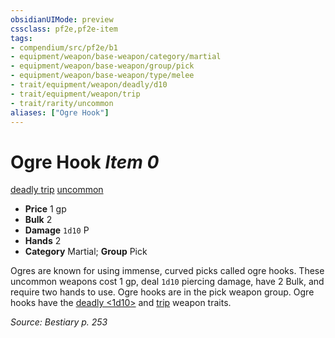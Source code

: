 ```yaml
---
obsidianUIMode: preview
cssclass: pf2e,pf2e-item
tags:
- compendium/src/pf2e/b1
- equipment/weapon/base-weapon/category/martial
- equipment/weapon/base-weapon/group/pick
- equipment/weapon/base-weapon/type/melee
- trait/equipment/weapon/deadly/d10
- trait/equipment/weapon/trip
- trait/rarity/uncommon
aliases: ["Ogre Hook"]
---
```

# Ogre Hook *Item 0*  
[deadly <d10>](deadly.md)  [trip](rules/traits/trip.md)  [uncommon](uncommon.md)  

- **Price** 1 gp
- **Bulk** 2
- **Damage** `1d10` P
- **Hands** 2
- **Category** Martial; **Group** Pick 

Ogres are known for using immense, curved picks called ogre hooks. These uncommon weapons cost 1 gp, deal `1d10` piercing damage, have 2 Bulk, and require two hands to use. Ogre hooks are in the pick weapon group. Ogre hooks have the [deadly <1d10>](deadly.md) and [trip](rules/traits/trip.md) weapon traits.

*Source: Bestiary p. 253*
